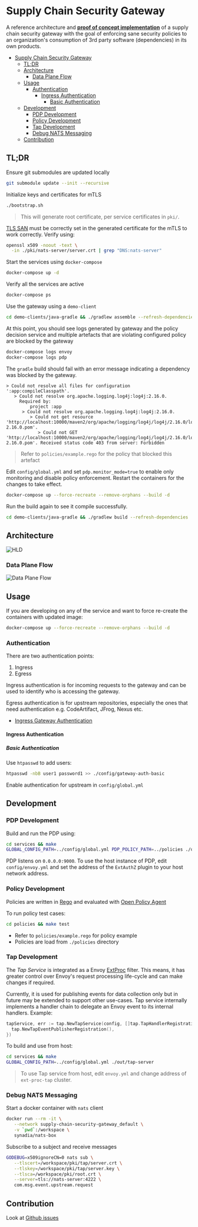 # Supply Chain Security Gateway

A reference architecture and **<ins>proof of concept implementation</ins>** of a supply chain security gateway with the goal of enforcing sane security policies to an organization's consumption of 3rd party software (dependencies) in its own products.

- [Supply Chain Security Gateway](#supply-chain-security-gateway)
  - [TL;DR](#tldr)
  - [Architecture](#architecture)
    - [Data Plane Flow](#data-plane-flow)
  - [Usage](#usage)
    - [Authentication](#authentication)
      - [Ingress Authentication](#ingress-authentication)
        - [Basic Authentication](#basic-authentication)
  - [Development](#development)
    - [PDP Development](#pdp-development)
    - [Policy Development](#policy-development)
    - [Tap Development](#tap-development)
    - [Debug NATS Messaging](#debug-nats-messaging)
  - [Contribution](#contribution)

## TL;DR

Ensure git submodules are updated locally

```bash
git submodule update --init --recursive
```

Initialize keys and certificates for mTLS

```bash
./bootstrap.sh
```

> This will generate root certificate, per service certificates in `pki/`.

[TLS SAN](https://en.wikipedia.org/wiki/Subject_Alternative_Name) must be correctly set in the generated certificate for the mTLS to work correctly. Verify using:

```bash
openssl x509 -noout -text \
  -in ./pki/nats-server/server.crt | grep "DNS:nats-server"
```

Start the services using `docker-compose`

```bash
docker-compose up -d
```

Verify all the services are active

```bash
docker-compose ps
```

Use the gateway using a `demo-client`

```bash
cd demo-clients/java-gradle && ./gradlew assemble --refresh-dependencies
```

At this point, you should see logs generated by gateway and the policy decision service and multiple artefacts that are violating configured policy are blocked by the gateway

```bash
docker-compose logs envoy
docker-compose logs pdp
```

The `gradle` build should fail with an error message indicating a dependency was blocked by the gateway.

```
> Could not resolve all files for configuration ':app:compileClasspath'.
   > Could not resolve org.apache.logging.log4j:log4j:2.16.0.
     Required by:
         project :app
      > Could not resolve org.apache.logging.log4j:log4j:2.16.0.
         > Could not get resource 'http://localhost:10000/maven2/org/apache/logging/log4j/log4j/2.16.0/log4j-2.16.0.pom'.
            > Could not GET 'http://localhost:10000/maven2/org/apache/logging/log4j/log4j/2.16.0/log4j-2.16.0.pom'. Received status code 403 from server: Forbidden
```

> Refer to `policies/example.rego` for the policy that blocked this artefact

Edit `config/global.yml` and set `pdp.monitor_mode=true` to enable only monitoring and disable policy enforcement. Restart the containers for the changes to take effect.

```bash
docker-compose up --force-recreate --remove-orphans --build -d
```

Run the build again to see it compile successfully.

```bash
cd demo-clients/java-gradle && ./gradlew build --refresh-dependencies
```

## Architecture

![HLD](docs/images/supply-chain-gateway-hld.png)

### Data Plane Flow

![Data Plane Flow](docs/images/data-plane-flow.png)

## Usage

If you are developing on any of the service and want to force re-create the containers with updated image:

```bash
docker-compose up --force-recreate --remove-orphans --build -d
```

### Authentication

There are two authentication points:

1. Ingress
2. Egress

Ingress authentication is for incoming requests to the gateway and can be used to identify who is accessing the gateway.

Egress authentication is for upstream repositories, especially the ones that need authentication e.g. CodeArtifact, JFrog, Nexus etc.

- [Ingress Gateway Authentication](docs/Gateway-Authentication.md)

#### Ingress Authentication

##### Basic Authentication

Use `htpasswd` to add users:

```bash
htpasswd -nbB user1 password1 >> ./config/gateway-auth-basic
```

Enable authentication for upstream in `config/global.yml`

## Development

### PDP Development

Build and run the PDP using:

```bash
cd services && make
GLOBAL_CONFIG_PATH=../config/global.yml PDP_POLICY_PATH=../policies ./out/pdp-server
```

PDP listens on `0.0.0.0:9000`. To use the host instance of PDP, edit `config/envoy.yml` and set the address of the `ExtAuthZ` plugin to your host network address.

### Policy Development

Policies are written in [Rego](https://www.openpolicyagent.org/docs/latest/policy-language/) and evaluated with [Open Policy Agent](https://www.openpolicyagent.org/docs/latest/integration/#integrating-with-the-go-api)

To run policy test cases:

```bash
cd policies && make test
```

* Refer to `policies/example.rego` for policy example
* Policies are load from `./policies` directory

### Tap Development

The *Tap Service* is integrated as a Envoy [ExtProc](https://www.envoyproxy.io/docs/envoy/latest/configuration/http/http_filters/ext_proc_filter) filter. This means, it has greater control over Envoy's request processing life-cycle and can make changes if required.

Currently, it is used for publishing events for data collection only but in future may be extended to support other use-cases. Tap service internally implements a handler chain to delegate an Envoy event to its internal handlers. Example:

```go
tapService, err := tap.NewTapService(config, []tap.TapHandlerRegistration{
  tap.NewTapEventPublisherRegistration(),
})
```

To build and use from host:

```bash
cd services && make
GLOBAL_CONFIG_PATH=../config/global.yml ./out/tap-server
```

> To use Tap service from host, edit `envoy.yml` and change address of `ext-proc-tap` cluster.

### Debug NATS Messaging

Start a docker container with `nats` client

```bash
docker run --rm -it \
   --network supply-chain-security-gateway_default \
   -v `pwd`:/workspace \
   synadia/nats-box
```

Subscribe to a subject and receive messages

```bash
GODEBUG=x509ignoreCN=0 nats sub \
   --tlscert=/workspace/pki/tap/server.crt \
   --tlskey=/workspace/pki/tap/server.key \
   --tlsca=/workspace/pki/root.crt \
   --server=tls://nats-server:4222 \
   com.msg.event.upstream.request
```

## Contribution

Look at [Github issues](https://github.com/abhisek/supply-chain-security-gateway/issues)
